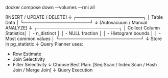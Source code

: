 docker compose down --volumes --rmi all



[INSERT / UPDATE / DELETE]
           ↓
 ┌─────────────────────┐
 │    Table Data       │
 └─────────────────────┘
           ↓
   (Autovacuum / Manual ANALYZE)
           ↓
 ┌──────────────────────────┐
 │ Collect Column Statistics│
 │  - n_distinct            │
 │  - NULL fraction         │
 │  - Histogram bounds      │
 │  - Most common values    │
 └──────────────────────────┘
           ↓
   Store in pg_statistic
           ↓
  Query Planner uses:
   - Row Estimate
   - Join Selectivity
   - Filter Selectivity
           ↓
    Choose Best Plan:
    [Seq Scan / Index Scan / Hash Join / Merge Join]
           ↓
       Query Execution
